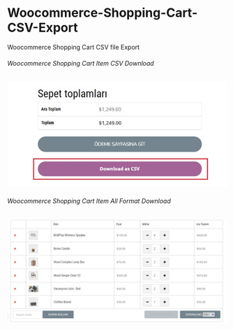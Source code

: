 # Woocommerce-Shopping-Cart-CSV-Export
Woocommerce Shopping Cart CSV file Export

###### Woocommerce Shopping Cart Item CSV Download
![woocommerce cart subtotal](https://raw.githubusercontent.com/gencyazilimcim/Woocommerce-Shopping-Cart-CSV-Export/main/woocommerce-subtotal.jpg)

###### Woocommerce Shopping Cart Item All Format Download
![woocommerce cart](https://raw.githubusercontent.com/gencyazilimcim/Woocommerce-Shopping-Cart-CSV-Export/main/shopping-cart.jpg)
